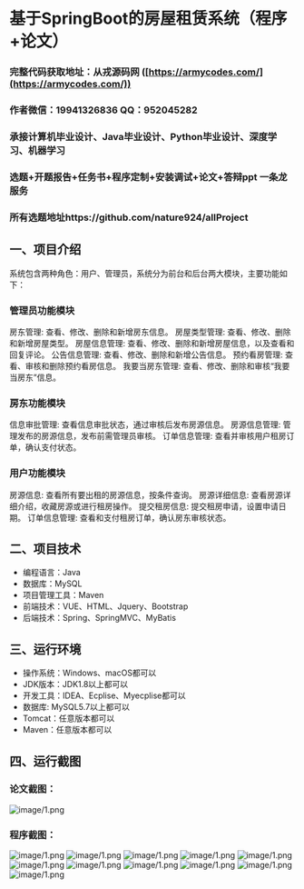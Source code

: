 基于SpringBoot的房屋租赁系统（程序+论文）
=
### 完整代码获取地址：从戎源码网 ([https://armycodes.com/](https://armycodes.com/))
### 作者微信：19941326836  QQ：952045282 
### 承接计算机毕业设计、Java毕业设计、Python毕业设计、深度学习、机器学习
### 选题+开题报告+任务书+程序定制+安装调试+论文+答辩ppt 一条龙服务
### 所有选题地址https://github.com/nature924/allProject

一、项目介绍
---
系统包含两种角色：用户、管理员，系统分为前台和后台两大模块，主要功能如下：

### 管理员功能模块
房东管理: 查看、修改、删除和新增房东信息。
房屋类型管理: 查看、修改、删除和新增房屋类型。
房屋信息管理: 查看、修改、删除和新增房屋信息，以及查看和回复评论。
公告信息管理: 查看、修改、删除和新增公告信息。
预约看房管理: 查看、审核和删除预约看房信息。
我要当房东管理: 查看、修改、删除和审核“我要当房东”信息。


### 房东功能模块
信息审批管理: 查看信息审批状态，通过审核后发布房源信息。
房源信息管理: 管理发布的房源信息，发布前需管理员审核。
订单信息管理: 查看并审核用户租房订单，确认支付状态。



### 用户功能模块
房源信息: 查看所有要出租的房源信息，按条件查询。
房源详细信息: 查看房源详细介绍，收藏房源或进行租房操作。
提交租房信息: 提交租房申请，设置申请日期。
订单信息管理: 查看和支付租房订单，确认房东审核状态。




二、项目技术
---
- 编程语言：Java
- 数据库：MySQL
- 项目管理工具：Maven
- 前端技术：VUE、HTML、Jquery、Bootstrap
- 后端技术：Spring、SpringMVC、MyBatis

三、运行环境
---
- 操作系统：Windows、macOS都可以
- JDK版本：JDK1.8以上都可以
- 开发工具：IDEA、Ecplise、Myecplise都可以
- 数据库: MySQL5.7以上都可以
- Tomcat：任意版本都可以
- Maven：任意版本都可以

四、运行截图
---
### 论文截图：
![image/1.png](limage/1.png)

### 程序截图：
![image/1.png](image/1.png)
![image/1.png](image/2.png)
![image/1.png](image/3.png)
![image/1.png](image/4.png)
![image/1.png](image/5.png)
![image/1.png](image/6.png)
![image/1.png](image/7.png)
![image/1.png](image/8.png)
![image/1.png](image/9.png)
![image/1.png](image/10.png)
![image/1.png](image/11.png)


